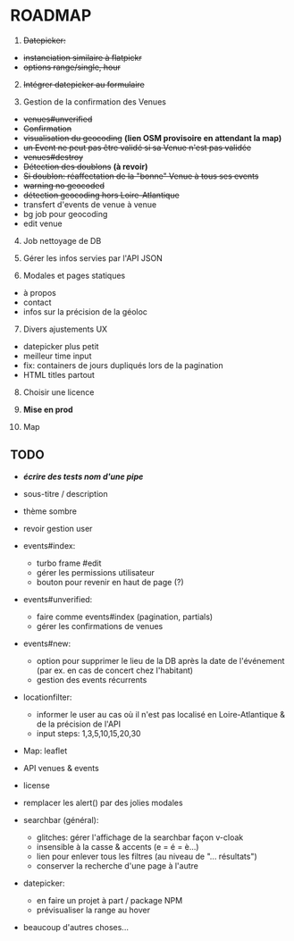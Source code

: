 # ROADMAP

1. ~~Datepicker:~~
  - ~~instanciation similaire à flatpickr~~
  - ~~options range/single, hour~~

2. ~~Intégrer datepicker au formulaire~~

3. Gestion de la confirmation des Venues
  - ~~venues#unverified~~
  - ~~Confirmation~~
  - ~~visualisation du geocoding~~ **(lien OSM provisoire en attendant la map)**
  - ~~un Event ne peut pas être validé si sa Venue n'est pas validée~~
  - ~~venues#destroy~~
  - ~~Détection des doublons~~ **(à revoir)**
  - ~~Si doublon: réaffectation de la "bonne" Venue à tous ses events~~
  - ~~warning no geocoded~~
  - ~~détection geocoding hors Loire-Atlantique~~
  - transfert d'events de venue à venue
  - bg job pour geocoding
  - edit venue

4. Job nettoyage de DB

5. Gérer les infos servies par l'API JSON

6. Modales et pages statiques
  - à propos
  - contact
  - infos sur la précision de la géoloc

7. Divers ajustements UX
  - datepicker plus petit
  - meilleur time input
  - fix: containers de jours dupliqués lors de la pagination
  - HTML titles partout

8. Choisir une licence

9. **Mise en prod**

10. Map

## TODO

- ***écrire des tests nom d'une pipe***

- sous-titre / description

- thème sombre

- revoir gestion user

- events#index:
  - turbo frame \#edit
  - gérer les permissions utilisateur
  - bouton pour revenir en haut de page (?)

- events#unverified:
  - faire comme events#index (pagination, partials)
  - gérer les confirmations de venues

- events#new:
  - option pour supprimer le lieu de la DB après la date de l'événement (par ex. en cas de concert chez l'habitant)
  - gestion des events récurrents

- locationfilter:
  - informer le user au cas où il n'est pas localisé en Loire-Atlantique & de la précision de l'API
  - input steps: 1,3,5,10,15,20,30

- Map: leaflet

- API venues & events

- license

- remplacer les alert() par des jolies modales

- searchbar (général):
  - glitches: gérer l'affichage de la searchbar façon v-cloak
  - insensible à la casse & accents (e = é = è...)
  - lien pour enlever tous les filtres (au niveau de "... résultats")
  - conserver la recherche d'une page à l'autre

- datepicker:
  - en faire un projet à part / package NPM
  - prévisualiser la range au hover

- beaucoup d'autres choses...
